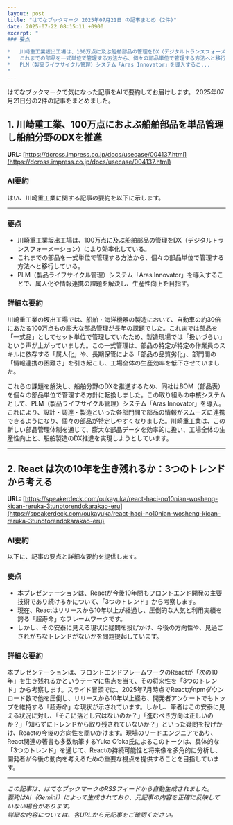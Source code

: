 ```yaml
---
layout: post
title: "はてなブックマーク 2025年07月21日 の記事まとめ (2件)"
date: 2025-07-22 08:15:11 +0900
excerpt: "
### 要点

*   川崎重工業坂出工場は、100万点に及ぶ船舶部品の管理をDX（デジタルトランスフォーメーション）により効率化している。
*   これまでの部品を一式単位で管理する方法から、個々の部品単位で管理する方法へと移行している。
*   PLM（製品ライフサイクル管理）システム「Aras Innovator」を導入するこ...
"
---
```


はてなブックマークで気になった記事をAIで要約してお届けします。
2025年07月21日分の2件の記事をまとめました。

## 1. 川崎重工業、100万点におよぶ船舶部品を単品管理し船舶分野のDXを推進

**URL:** [https://dcross.impress.co.jp/docs/usecase/004137.html](https://dcross.impress.co.jp/docs/usecase/004137.html)

### AI要約

はい、川崎重工業に関する記事の要約を以下に示します。

---

### 要点

*   川崎重工業坂出工場は、100万点に及ぶ船舶部品の管理をDX（デジタルトランスフォーメーション）により効率化している。
*   これまでの部品を一式単位で管理する方法から、個々の部品単位で管理する方法へと移行している。
*   PLM（製品ライフサイクル管理）システム「Aras Innovator」を導入することで、属人化や情報連携の課題を解決し、生産性向上を目指す。

### 詳細な要約

川崎重工業の坂出工場では、船舶・海洋機器の製造において、自動車の約30倍にあたる100万点もの膨大な部品管理が長年の課題でした。これまでは部品を「一式品」としてセット単位で管理していたため、製造現場では「扱いづらい」という声が上がっていました。この一式管理は、部品の特定が特定の作業員のスキルに依存する「属人化」や、長期保管による「部品の品質劣化」、部門間の「情報連携の困難さ」を引き起こし、工場全体の生産効率を低下させていました。

これらの課題を解決し、船舶分野のDXを推進するため、同社はBOM（部品表）を個々の部品単位で管理する方針に転換しました。この取り組みの中核システムとして、PLM（製品ライフサイクル管理）システム「Aras Innovator」を導入。これにより、設計・調達・製造といった各部門間で部品の情報がスムーズに連携できるようになり、個々の部品が特定しやすくなりました。川崎重工業は、この新しい部品管理体制を通じて、膨大な部品データを効率的に扱い、工場全体の生産性向上と、船舶製造のDX推進を実現しようとしています。

---

## 2. React は次の10年を生き残れるか：3つのトレンドから考える

**URL:** [https://speakerdeck.com/oukayuka/react-haci-no10nian-wosheng-kican-reruka-3tunotorendokarakao-eru](https://speakerdeck.com/oukayuka/react-haci-no10nian-wosheng-kican-reruka-3tunotorendokarakao-eru)

### AI要約

以下に、記事の要点と詳細な要約を提供します。

### 要点

*   本プレゼンテーションは、Reactが今後10年間もフロントエンド開発の主要技術であり続けるかについて、「3つのトレンド」から考察します。
*   現在、Reactはリリースから10年以上が経過し、圧倒的な人気と利用実績を誇る「超寿命」なフレームワークです。
*   しかし、その安泰に見える現状に疑問を投げかけ、今後の方向性や、見過ごされがちなトレンドがないかを問題提起しています。

### 詳細な要約

本プレゼンテーションは、フロントエンドフレームワークのReactが「次の10年」を生き残れるかというテーマに焦点を当て、その将来性を「3つのトレンド」から考察します。スライド冒頭では、2025年7月時点でReactがnpmダウンロード数で他を圧倒し、リリースから10年以上経ち、開発者アンケートでもトップを維持する「超寿命」な現状が示されています。しかし、筆者はこの安泰に見える状況に対し、「そこに落とし穴はないのか？」「進むべき方向は正しいのか？」「知らずにトレンドから取り残されていないか？」といった疑問を投げかけ、Reactの今後の方向性を問いかけます。現場のリードエンジニアであり、React関連の著書も多数執筆するYuka O’oka氏によるこのトークは、具体的な「3つのトレンド」を通じて、Reactの持続可能性と将来像を多角的に分析し、開発者が今後の動向を考えるための重要な視点を提供することを目指しています。

---

*この記事は、はてなブックマークのRSSフィードから自動生成されました。*  
*要約はAI（Gemini）によって生成されており、元記事の内容を正確に反映していない場合があります。*  
*詳細な内容については、各URLから元記事をご確認ください。*
